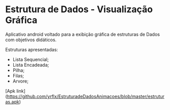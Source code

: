 
# Estrutura de Dados - Visualização Gráfica

Aplicativo android voltado para a exibição gráfica de estruturas de Dados com objetivos didáticos.

Estruturas apresentadas:
- Lista Sequencial;
- Lista Encadeada;
- Pilha;
- Filas;
- Arvore;

[Apk link] (https://github.com/yrflx/EstruturadeDadosAnimacoes/blob/master/estruturas.apk)

